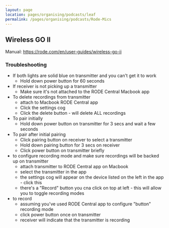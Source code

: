 ```yaml
---
layout: page
location: pages/organising/podcasts/leaf
permalink: /pages/organising/podcasts/Rode-Mics
---
```


## Wireless GO II

Manual: https://rode.com/en/user-guides/wireless-go-ii

### Troubleshooting

- If both lights are solid blue on transmitter and you can't get it to work
    - Hold down power button for 60 seconds
- If receiver is not picking up a transmitter
    - Make sure it's not attached to the RODE Central Macbook app
- To delete recordings from transmitter
    - attach to Macbook RODE Central app
    - Click the settings cog
    - Click the delete button - will delete ALL recordings
- To pair initially
    - Hold down power button on transmitter for 3 secs and wait a few seconds
- To pair after initial pairing
    - Click pairing button on receiver to select a transmitter
    - Hold down pairing button for 3 secs on receiver
    - Click power button on transmitter briefly
- to configure recording mode and make sure recordings will be backed up on transmitter
    - attach transmitter to RODE Central app on Macbook
    - select the transmitter in the app
    - the settings cog will appear on the device listed on the left in the app - click this
    - there's a "Record" button you cna click on top at left - this will allow you to toggle recording modes
- to record
    - assuming you've used RODE Central app to configure "button" recording mode
    - click power button once on transmitter
    - receiver will indicate that the transmitter is recording